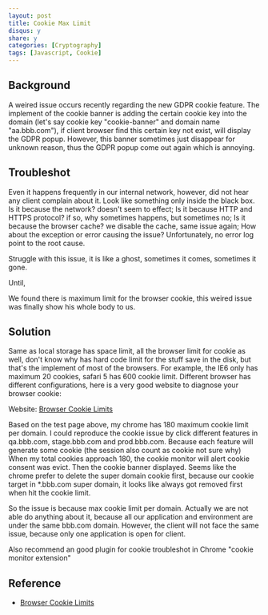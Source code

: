 ```yaml
---
layout: post
title: Cookie Max Limit
disqus: y
share: y
categories: [Cryptography]
tags: [Javascript, Cookie]
---
```


Background
----------
A weired issue occurs recently regarding the new GDPR cookie feature. The implement of the cookie banner is adding the certain cookie key into the domain (let's say cookie key "cookie-banner" and domain name "aa.bbb.com"), if client browser find this certain key not exist, will display the GDPR popup. However, this banner sometimes just disappear for unknown reason, thus the GDPR popup come out again which is annoying.

Troubleshot
----------
Even it happens frequently in our internal network, however, did not hear any client complain about it. Look like something only inside the black box. Is it because the network? doesn't seem to effect; Is it because HTTP and HTTPS protocol? if so, why sometimes happens, but sometimes no; Is it because the browser cache? we disable the cache, same issue again; How about the exception or error causing the issue? Unfortunately, no error log point to the root cause.

Struggle with this issue, it is like a ghost, sometimes it comes, sometimes it gone. 

Until,

We found there is maximum limit for the browser cookie, this weired issue was finally show his whole body to us.

Solution
----------
Same as local storage has space limit, all the browser limit for cookie as well, don't know why has hard code limit for the stuff save in the disk, but that's the implement of most of the browsers. For example, the IE6 only has maximum 20 cookies, safari 5 has 600 cookie limit. Different browser has different configurations, here is a very good website to diagnose your browser cookie: 

Website: [Browser Cookie Limits](http://browsercookielimits.squawky.net/)

Based on the test page above, my chrome has 180 maximum cookie limit per domain. I could reproduce the cookie issue by click different features in qa.bbb.com, stage.bbb.com and prod.bbb.com. Because each feature will generate some cookie (the session also count as cookie not sure why) When my total cookies approach 180, the cookie monitor will alert cookie consent was evict. Then the cookie banner displayed. Seems like the chrome prefer to delete the super domain cookie first, because our cookie target in *.bbb.com super domain, it looks like always got removed first when hit the cookie limit. 

So the issue is because max cookie limit per domain. Actually we are not able do anything about it, because all our application and environment are under the same bbb.com domain. However, the client will not face the same issue, because only one application is open for client.

Also recommend an good plugin for cookie troubleshot in Chrome "cookie monitor extension" 

Reference
----------
* [Browser Cookie Limits](http://browsercookielimits.squawky.net/)

